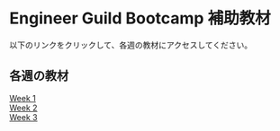 # Engineer Guild Bootcamp 補助教材

以下のリンクをクリックして、各週の教材にアクセスしてください。

## 各週の教材

[Week 1](./Week1/README.md)  
[Week 2](./Week2/README.md)  
[Week 3](./Week3/README.md)
